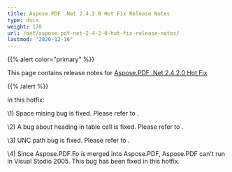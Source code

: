 ```yaml
---
title: Aspose.PDF .Net 2.4.2.0 Hot Fix Release Notes
type: docs
weight: 170
url: /net/aspose-pdf-net-2-4-2-0-hot-fix-release-notes/
lastmod: "2020-12-16"
---
```


{{% alert color="primary" %}} 

This page contains release notes for [Aspose.PDF .Net 2.4.2.0 Hot Fix](http://www.aspose.com/downloads/pdf/net/new-releases/aspose.pdf-.net-2.4.2.0-hot-fix/)

{{% /alert %}} 

In this hotfix:

\1) Space mising bug is fixed. Please refer to .

\2) A bug about heading in table cell is fixed. Please refer to .

\3) UNC path bug is fixed. Please refer to .

\4) Since Aspose.PDF.Fo is merged into Aspose.PDF, Aspose.PDF can't run in Visual Stodio 2005. This bug has been fixed in this hotfix.
